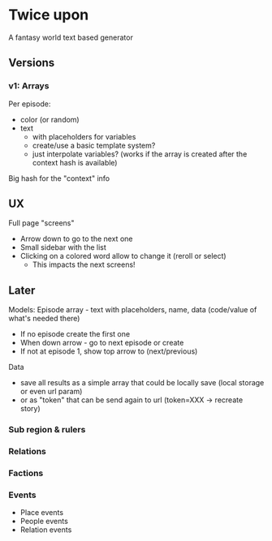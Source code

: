 # Twice upon

A fantasy world text based generator

## Versions

### v1: Arrays

Per episode:

- color (or random)
- text
  - with placeholders for variables
  - create/use a basic template system?
  - just interpolate variables? (works if the array is created after the context hash is available)

Big hash for the "context" info

## UX

Full page "screens"

- Arrow down to go to the next one
- Small sidebar with the list
- Clicking on a colored word allow to change it (reroll or select)
  - This impacts the next screens!

## Later

Models: Episode array - text with placeholders, name, data (code/value of what's needed there)
- If no episode create the first one
- When down arrow - go to next episode or create
- If not at episode 1, show top arrow to (next/previous)

Data

- save all results as a simple array that could be locally save (local storage or even url param)
- or as "token" that can be send again to url (token=XXX -> recreate story)

### Sub region & rulers

### Relations


### Factions

### Events

- Place events
- People events
- Relation events
